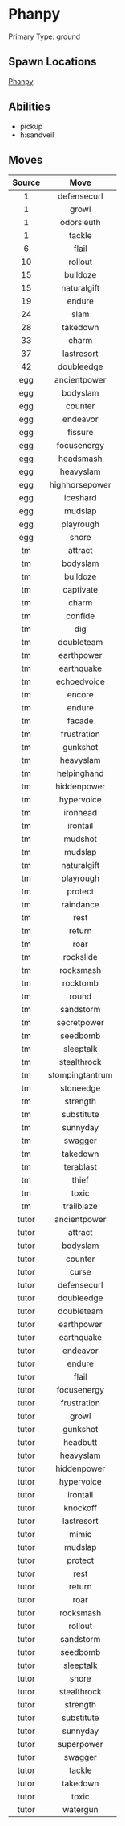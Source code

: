 # Phanpy  
Primary Type: ground  
  
## Spawn Locations  
[Phanpy](/data/spawn_presets/phanpy.md)  
  
## Abilities  
  * pickup
  * h:sandveil
  
  
## Moves  
  
| Source | Move |  
|:---:|:---:|  
| 1 | defensecurl |  
| 1 | growl |  
| 1 | odorsleuth |  
| 1 | tackle |  
| 6 | flail |  
| 10 | rollout |  
| 15 | bulldoze |  
| 15 | naturalgift |  
| 19 | endure |  
| 24 | slam |  
| 28 | takedown |  
| 33 | charm |  
| 37 | lastresort |  
| 42 | doubleedge |  
| egg | ancientpower |  
| egg | bodyslam |  
| egg | counter |  
| egg | endeavor |  
| egg | fissure |  
| egg | focusenergy |  
| egg | headsmash |  
| egg | heavyslam |  
| egg | highhorsepower |  
| egg | iceshard |  
| egg | mudslap |  
| egg | playrough |  
| egg | snore |  
| tm | attract |  
| tm | bodyslam |  
| tm | bulldoze |  
| tm | captivate |  
| tm | charm |  
| tm | confide |  
| tm | dig |  
| tm | doubleteam |  
| tm | earthpower |  
| tm | earthquake |  
| tm | echoedvoice |  
| tm | encore |  
| tm | endure |  
| tm | facade |  
| tm | frustration |  
| tm | gunkshot |  
| tm | heavyslam |  
| tm | helpinghand |  
| tm | hiddenpower |  
| tm | hypervoice |  
| tm | ironhead |  
| tm | irontail |  
| tm | mudshot |  
| tm | mudslap |  
| tm | naturalgift |  
| tm | playrough |  
| tm | protect |  
| tm | raindance |  
| tm | rest |  
| tm | return |  
| tm | roar |  
| tm | rockslide |  
| tm | rocksmash |  
| tm | rocktomb |  
| tm | round |  
| tm | sandstorm |  
| tm | secretpower |  
| tm | seedbomb |  
| tm | sleeptalk |  
| tm | stealthrock |  
| tm | stompingtantrum |  
| tm | stoneedge |  
| tm | strength |  
| tm | substitute |  
| tm | sunnyday |  
| tm | swagger |  
| tm | takedown |  
| tm | terablast |  
| tm | thief |  
| tm | toxic |  
| tm | trailblaze |  
| tutor | ancientpower |  
| tutor | attract |  
| tutor | bodyslam |  
| tutor | counter |  
| tutor | curse |  
| tutor | defensecurl |  
| tutor | doubleedge |  
| tutor | doubleteam |  
| tutor | earthpower |  
| tutor | earthquake |  
| tutor | endeavor |  
| tutor | endure |  
| tutor | flail |  
| tutor | focusenergy |  
| tutor | frustration |  
| tutor | growl |  
| tutor | gunkshot |  
| tutor | headbutt |  
| tutor | heavyslam |  
| tutor | hiddenpower |  
| tutor | hypervoice |  
| tutor | irontail |  
| tutor | knockoff |  
| tutor | lastresort |  
| tutor | mimic |  
| tutor | mudslap |  
| tutor | protect |  
| tutor | rest |  
| tutor | return |  
| tutor | roar |  
| tutor | rocksmash |  
| tutor | rollout |  
| tutor | sandstorm |  
| tutor | seedbomb |  
| tutor | sleeptalk |  
| tutor | snore |  
| tutor | stealthrock |  
| tutor | strength |  
| tutor | substitute |  
| tutor | sunnyday |  
| tutor | superpower |  
| tutor | swagger |  
| tutor | tackle |  
| tutor | takedown |  
| tutor | toxic |  
| tutor | watergun |  
  
